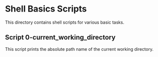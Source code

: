 # Shell Basics Scripts

This directory contains shell scripts for various basic tasks.

## Script 0-current_working_directory

This script prints the absolute path name of the current working directory.
